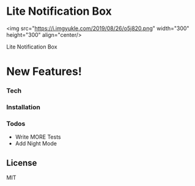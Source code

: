 # Lite Notification Box

<img src="https://i.imgyukle.com/2019/08/26/o5j820.png" width="300" height="300" align="center/>

Lite Notification Box

# New Features!

### Tech

### Installation

### Todos

 - Write MORE Tests
 - Add Night Mode

License
----

MIT
